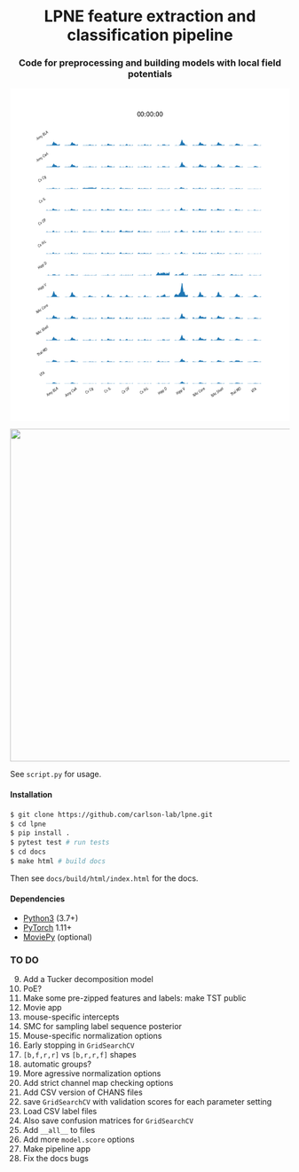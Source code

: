 <h1 align="center">LPNE feature extraction and classification pipeline</h1>

<h3 align="center">Code for preprocessing and building models with local field potentials</h3>


<p align="center">
<img align="middle" src="example_cpsd.gif" width="600" height="600" />
</p>

<p align="center">
<img align="middle" src="example_circle_plot.webm.mov" width="600" height="600" />
</p>

See `script.py` for usage.

#### Installation

```bash
$ git clone https://github.com/carlson-lab/lpne.git
$ cd lpne
$ pip install .
$ pytest test # run tests
$ cd docs
$ make html # build docs
```

Then see `docs/build/html/index.html` for the docs.

#### Dependencies
* [Python3](https://www.python.org/) (3.7+)
* [PyTorch](https://pytorch.org) 1.11+
* [MoviePy](https://github.com/Zulko/moviepy) (optional)


### TO DO
9. Add a Tucker decomposition model
10. PoE?
21. Make some pre-zipped features and labels: make TST public
31. Movie app
34. mouse-specific intercepts
36. SMC for sampling label sequence posterior
37. Mouse-specific normalization options
42. Early stopping in `GridSearchCV`
43. ``[b,f,r,r]`` vs ``[b,r,r,f]`` shapes
45. automatic groups?
47. More agressive normalization options
48. Add strict channel map checking options
49. Add CSV version of CHANS files
50. save `GridSearchCV` with validation scores for each parameter setting
51. Load CSV label files
52. Also save confusion matrices for ``GridSearchCV``
55. Add `__all__` to files
56. Add more `model.score` options
59. Make pipeline app
60. Fix the docs bugs